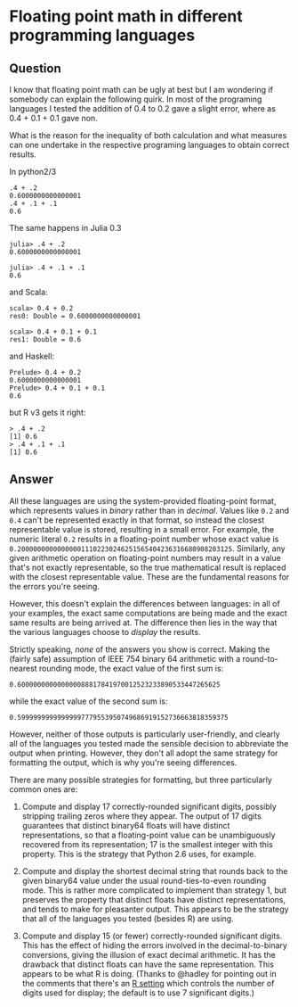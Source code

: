 
# Floating point math in different programming languages

## Question
        
I know that floating point math can be ugly at best but I am wondering if somebody can explain the following quirk. In most of the programing languages I tested the addition of 0.4 to 0.2 gave a slight error, where as 0.4 + 0.1 + 0.1 gave non.

What is the reason for the inequality of both calculation and what measures can one undertake in the respective programing languages to obtain correct results.

In python2/3

    .4 + .2
    0.6000000000000001
    .4 + .1 + .1
    0.6
    

The same happens in Julia 0.3

    julia> .4 + .2
    0.6000000000000001
    
    julia> .4 + .1 + .1
    0.6
    

and Scala:

    scala> 0.4 + 0.2
    res0: Double = 0.6000000000000001
    
    scala> 0.4 + 0.1 + 0.1
    res1: Double = 0.6
    

and Haskell:

    Prelude> 0.4 + 0.2
    0.6000000000000001    
    Prelude> 0.4 + 0.1 + 0.1
    0.6
    

but R v3 gets it right:

    > .4 + .2
    [1] 0.6
    > .4 + .1 + .1
    [1] 0.6

## Answer
        
All these languages are using the system-provided floating-point format, which represents values in _binary_ rather than in _decimal_. Values like `0.2` and `0.4` can't be represented exactly in that format, so instead the closest representable value is stored, resulting in a small error. For example, the numeric literal `0.2` results in a floating-point number whose exact value is `0.200000000000000011102230246251565404236316680908203125`. Similarly, any given arithmetic operation on floating-point numbers may result in a value that's not exactly representable, so the true mathematical result is replaced with the closest representable value. These are the fundamental reasons for the errors you're seeing.

However, this doesn't explain the differences between languages: in all of your examples, the exact same computations are being made and the exact same results are being arrived at. The difference then lies in the way that the various languages choose to _display_ the results.

Strictly speaking, _none_ of the answers you show is correct. Making the (fairly safe) assumption of IEEE 754 binary 64 arithmetic with a round-to-nearest rounding mode, the exact value of the first sum is:

    0.600000000000000088817841970012523233890533447265625
    

while the exact value of the second sum is:

    0.59999999999999997779553950749686919152736663818359375
    

However, neither of those outputs is particularly user-friendly, and clearly all of the languages you tested made the sensible decision to abbreviate the output when printing. However, they don't all adopt the same strategy for formatting the output, which is why you're seeing differences.

There are many possible strategies for formatting, but three particularly common ones are:

1.  Compute and display 17 correctly-rounded significant digits, possibly stripping trailing zeros where they appear. The output of 17 digits guarantees that distinct binary64 floats will have distinct representations, so that a floating-point value can be unambiguously recovered from its representation; 17 is the smallest integer with this property. This is the strategy that Python 2.6 uses, for example.
    
2.  Compute and display the shortest decimal string that rounds back to the given binary64 value under the usual round-ties-to-even rounding mode. This is rather more complicated to implement than strategy 1, but preserves the property that distinct floats have distinct representations, and tends to make for pleasanter output. This appears to be the strategy that all of the languages you tested (besides R) are using.
    
3.  Compute and display 15 (or fewer) correctly-rounded significant digits. This has the effect of hiding the errors involved in the decimal-to-binary conversions, giving the illusion of exact decimal arithmetic. It has the drawback that distinct floats can have the same representation. This appears to be what R is doing. (Thanks to @hadley for pointing out in the comments that there's an [R setting](http://stat.ethz.ch/R-manual/R-patched/library/base/html/options.html) which controls the number of digits used for display; the default is to use 7 significant digits.)
